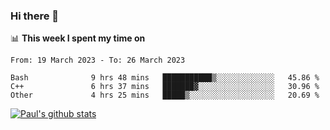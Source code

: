### Hi there 👋

📊 **This week I spent my time on**
<!--START_SECTION:waka-->

```text
From: 19 March 2023 - To: 26 March 2023

Bash              9 hrs 48 mins   ███████████▒░░░░░░░░░░░░░   45.86 %
C++               6 hrs 37 mins   ███████▓░░░░░░░░░░░░░░░░░   30.96 %
Other             4 hrs 25 mins   █████▒░░░░░░░░░░░░░░░░░░░   20.69 %
```

<!--END_SECTION:waka-->


[![Paul's github stats](https://github-readme-stats.vercel.app/api?username=mickeyouyou&theme=dracula&show_icons=true)](https://github.com/anuraghazra/github-readme-stats)
